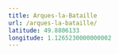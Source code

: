 ```yaml
---
title: Arques-la-Bataille
url: /arques-la-bataille/
latitude: 49.8806133
longitude: 1.1265230000000002
---
```

